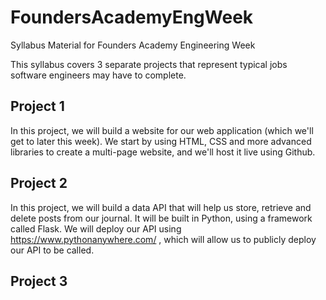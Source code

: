 # FoundersAcademyEngWeek
Syllabus Material for Founders Academy Engineering Week

This syllabus covers 3 separate projects that represent typical jobs software engineers may have to complete.


## Project 1 

In this project, we will build a website for our web application (which we'll get to later this week). We start by using HTML, CSS and more advanced libraries to create a multi-page website, and we'll host it live using Github. 


## Project 2 

In this project, we will build a data API that will help us store, retrieve and delete posts from our journal. It will be built in Python, using a framework called Flask. We will deploy our API using https://www.pythonanywhere.com/ , which will allow us to publicly deploy our API to be called. 


## Project 3 